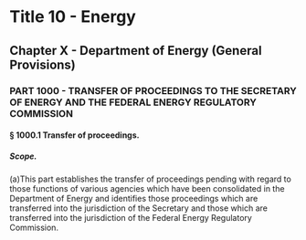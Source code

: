 
# Title 10 - Energy
## Chapter X - Department of Energy (General Provisions)
### PART 1000 - TRANSFER OF PROCEEDINGS TO THE SECRETARY OF ENERGY AND THE FEDERAL ENERGY REGULATORY COMMISSION
#### § 1000.1 Transfer of proceedings.
##### Scope.

(a)This part establishes the transfer of proceedings pending with regard to those functions of various agencies which have been consolidated in the Department of Energy and identifies those proceedings which are transferred into the jurisdiction of the Secretary and those which are transferred into the jurisdiction of the Federal Energy Regulatory Commission.

